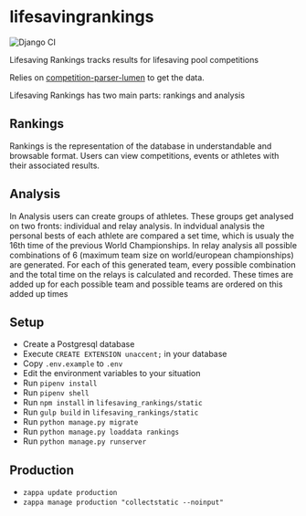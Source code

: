 # lifesavingrankings
![Django CI](https://github.com/rubenvanerk/lifesavingrankings/workflows/Django%20CI/badge.svg)

Lifesaving Rankings tracks results for lifesaving pool competitions

Relies on [competition-parser-lumen](https://github.com/rubenvanerk/competition-parser-lumen) to get the data.

Lifesaving Rankings has two main parts: rankings and analysis

## Rankings
Rankings is the representation of the database in understandable and browsable format. Users can view competitions, events or athletes with their associated results.

## Analysis
In Analysis users can create groups of athletes. These groups get analysed on two fronts: individual and relay analysis. 
In indvidual analysis the personal bests of each athlete are compared a set time, which is usualy the 16th time of the previous World Championships.
In relay analysis all possible combinations of 6 (maximum team size on world/european championships) are generated. For each of this generated team, every possible combination and the total time on the relays is calculated and recorded. These times are added up for each possible team and possible teams are ordered on this added up times

## Setup
- Create a Postgresql database
- Execute `CREATE EXTENSION unaccent;` in your database
- Copy `.env.example` to `.env`
- Edit the environment variables to your situation
- Run `pipenv install`
- Run `pipenv shell`
- Run `npm install` in `lifesaving_rankings/static`
- Run `gulp build` in `lifesaving_rankings/static`
- Run `python manage.py migrate`
- Run `python manage.py loaddata rankings`
- Run `python manage.py runserver`

## Production
- `zappa update production`
- `zappa manage production "collectstatic --noinput"`
